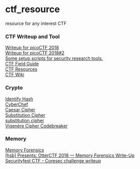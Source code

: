# ctf_resource
resource for any interest CTF

### CTF Writeup and Tool
[Writeup for picoCTF 2018](https://github.com/PlatyPew/picoctf-2018-writeup#binary-exploitation)  
[Writeup for picoCTF 2018#2](https://tcode2k16.github.io/blog/posts/picoctf-2018-writeup/forensics/)  
[Some setup scripts for security research tools.](https://github.com/zardus/ctf-tools)  
[CTF Field Guide](https://trailofbits.github.io/ctf/)  
[CTF Resources](http://ctfs.github.io/resources/)  
[CTF Wiki](https://ctf-wiki.github.io/ctf-wiki/)  

### Crypto
[Identify Hash](https://github.com/blackploit/hash-identifier)  
[CyberChef](https://gchq.github.io/CyberChef/)  
[Caesar Cipher](https://www.nayuki.io/page/automatic-caesar-cipher-breaker-javascript)  
[Substitution Cipher](https://github.com/PlatyPew/picoctf-2018-writeup/tree/master/Cryptography/hertz)  
[substitution cipher](https://quipqiup.com/)  
[Vigenère Cipher Codebreaker](https://www.mygeocachingprofile.com/codebreaker.vigenerecipher.aspx)  

### Memory
[Memory Forensics](https://ctf101.org/forensics/what-is-memory-forensics/)  
[\[hsb\] Presents: OtterCTF 2018 — Memory Forensics Write-Up](https://medium.com/hackstreetboys/hsb-presents-otterctf-2018-memory-forensics-write-up-c3b9e372c36c)  
[Securityfest CTF - Coresec challenge writeup](https://dubell.io/securityfest-ctf-coresec-challenge-writeup/)  
